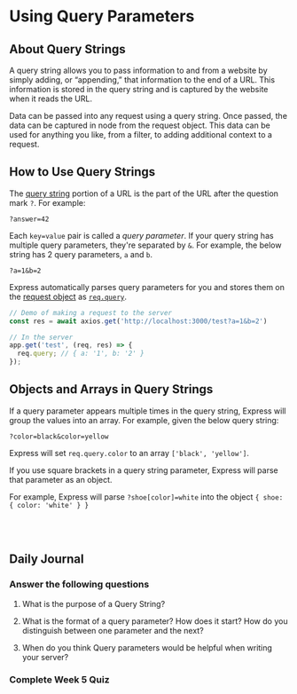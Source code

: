 # Using Query Parameters

## About Query Strings
A query string allows you to pass information to and from a website by simply adding, or “appending,” that information to the end of a URL. This information is stored in the query string and is captured by the website when it reads the URL.

Data can be passed into any request using a query string. Once passed, the data can be captured in node from the request object. This data can be used for anything you like, from a filter, to adding additional context to a request.

## How to Use Query Strings

The [query string](https://en.wikipedia.org/wiki/Query_string) portion of a URL is the part of the URL after the question mark `?`. For example:

```
?answer=42
```

Each `key=value` pair is called a *query parameter*. If your query string has multiple query parameters, they're separated by `&`. For example, the below string has 2 query parameters, `a` and `b`.

```
?a=1&b=2
```

Express automatically parses query parameters for you and stores them on the [request object](https://masteringjs.io/tutorials/express/req) as [`req.query`](http://expressjs.com/en/4x/api.html#req.query).

```javascript
// Demo of making a request to the server
const res = await axios.get('http://localhost:3000/test?a=1&b=2')

// In the server
app.get('test', (req, res) => {
  req.query; // { a: '1', b: '2' }
});
```

## Objects and Arrays in Query Strings

If a query parameter appears multiple times in the query string, Express will group the values into an array. For example, given the below query string:

```
?color=black&color=yellow
```

Express will set `req.query.color` to an array `['black', 'yellow']`.

If you use square brackets in a query string parameter, Express will parse that parameter as an object. 

For example, Express will parse `?shoe[color]=white` into the object `{ shoe: { color: 'white' } }`

<br>
<br>

## Daily Journal
### Answer the following questions
1.  What is the purpose of a Query String?

2. What is the format of a query parameter? How does it start? How do you distinguish between one parameter and the next?

3. When do you think Query parameters would be helpful when writing your server?

### Complete Week 5 Quiz